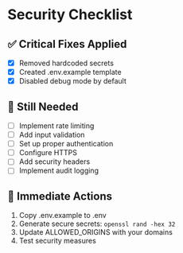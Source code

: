 # Security Checklist

## ✅ Critical Fixes Applied
- [x] Removed hardcoded secrets
- [x] Created .env.example template
- [x] Disabled debug mode by default

## 🔧 Still Needed
- [ ] Implement rate limiting
- [ ] Add input validation
- [ ] Set up proper authentication
- [ ] Configure HTTPS
- [ ] Add security headers
- [ ] Implement audit logging

## 🚨 Immediate Actions
1. Copy .env.example to .env
2. Generate secure secrets: `openssl rand -hex 32`
3. Update ALLOWED_ORIGINS with your domains
4. Test security measures
